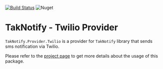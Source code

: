 [![Build Status](https://dev.azure.com/taknotify/TakNotify/_apis/build/status/TakNotify.Provider.Twilio?branchName=master)](https://dev.azure.com/taknotify/TakNotify/_build/latest?definitionId=10&branchName=master)
![Nuget](https://img.shields.io/nuget/v/taknotify.provider.twilio)

# TakNotify - Twilio Provider

`TakNotify.Provider.Twilio` is a provider for `TakNotify` library that sends 
sms notification via Twilio.

Please refer to the [project page](https://taknotify.github.io/) to get
more details about the usage of this package.
